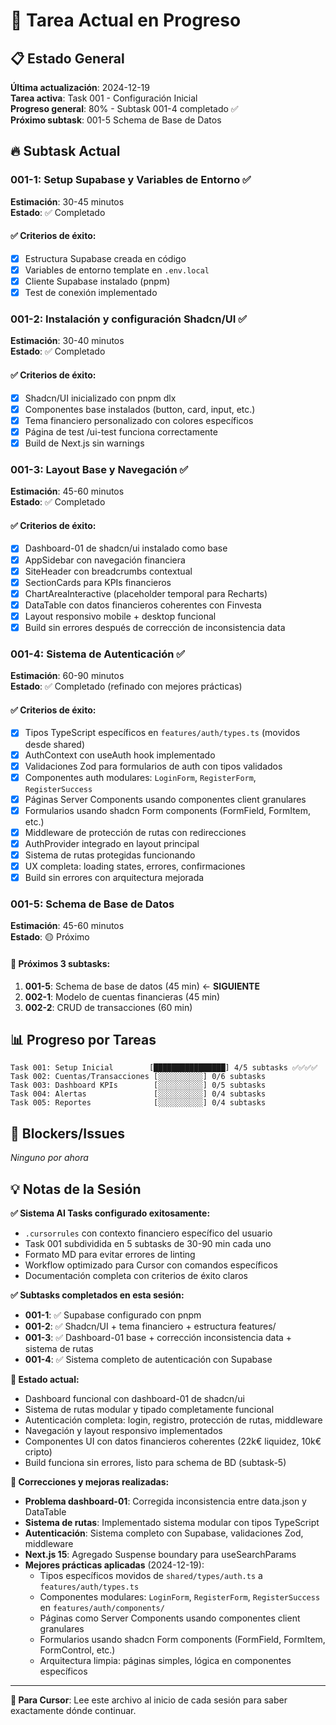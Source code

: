 # 🎯 Tarea Actual en Progreso

## 📋 Estado General

**Última actualización**: 2024-12-19  
**Tarea activa**: Task 001 - Configuración Inicial  
**Progreso general**: 80% - Subtask 001-4 completado ✅  
**Próximo subtask**: 001-5 Schema de Base de Datos

## 🔥 Subtask Actual

### 001-1: Setup Supabase y Variables de Entorno ✅

**Estimación**: 30-45 minutos  
**Estado**: ✅ Completado

#### ✅ Criterios de éxito:

- [x] Estructura Supabase creada en código
- [x] Variables de entorno template en `.env.local`
- [x] Cliente Supabase instalado (pnpm)
- [x] Test de conexión implementado

### 001-2: Instalación y configuración Shadcn/UI ✅

**Estimación**: 30-40 minutos  
**Estado**: ✅ Completado

#### ✅ Criterios de éxito:

- [x] Shadcn/UI inicializado con pnpm dlx
- [x] Componentes base instalados (button, card, input, etc.)
- [x] Tema financiero personalizado con colores específicos
- [x] Página de test /ui-test funciona correctamente
- [x] Build de Next.js sin warnings

### 001-3: Layout Base y Navegación ✅

**Estimación**: 45-60 minutos  
**Estado**: ✅ Completado

#### ✅ Criterios de éxito:

- [x] Dashboard-01 de shadcn/ui instalado como base
- [x] AppSidebar con navegación financiera
- [x] SiteHeader con breadcrumbs contextual
- [x] SectionCards para KPIs financieros
- [x] ChartAreaInteractive (placeholder temporal para Recharts)
- [x] DataTable con datos financieros coherentes con Finvesta
- [x] Layout responsivo mobile + desktop funcional
- [x] Build sin errores después de corrección de inconsistencia data

### 001-4: Sistema de Autenticación ✅

**Estimación**: 60-90 minutos  
**Estado**: ✅ Completado (refinado con mejores prácticas)

#### ✅ Criterios de éxito:

- [x] Tipos TypeScript específicos en `features/auth/types.ts` (movidos desde shared)
- [x] AuthContext con useAuth hook implementado
- [x] Validaciones Zod para formularios de auth con tipos validados
- [x] Componentes auth modulares: `LoginForm`, `RegisterForm`, `RegisterSuccess`
- [x] Páginas Server Components usando componentes client granulares
- [x] Formularios usando shadcn Form components (FormField, FormItem, etc.)
- [x] Middleware de protección de rutas con redirecciones
- [x] AuthProvider integrado en layout principal
- [x] Sistema de rutas protegidas funcionando
- [x] UX completa: loading states, errores, confirmaciones
- [x] Build sin errores con arquitectura mejorada

### 001-5: Schema de Base de Datos

**Estimación**: 45-60 minutos  
**Estado**: 🟡 Próximo

#### 🎯 Próximos 3 subtasks:

1. **001-5**: Schema de base de datos (45 min) ← **SIGUIENTE**
2. **002-1**: Modelo de cuentas financieras (45 min)
3. **002-2**: CRUD de transacciones (60 min)

## 📊 Progreso por Tareas

```
Task 001: Setup Inicial        [████████████████] 4/5 subtasks ✅✅✅✅
Task 002: Cuentas/Transacciones [░░░░░░░░░░] 0/6 subtasks
Task 003: Dashboard KPIs        [░░░░░░░░░░] 0/5 subtasks
Task 004: Alertas               [░░░░░░░░░░] 0/4 subtasks
Task 005: Reportes              [░░░░░░░░░░] 0/4 subtasks
```

## 🚨 Blockers/Issues

_Ninguno por ahora_

## 💡 Notas de la Sesión

**✅ Sistema AI Tasks configurado exitosamente:**

- `.cursorrules` con contexto financiero específico del usuario
- Task 001 subdividida en 5 subtasks de 30-90 min cada uno
- Formato MD para evitar errores de linting
- Workflow optimizado para Cursor con comandos específicos
- Documentación completa con criterios de éxito claros

**✅ Subtasks completados en esta sesión:**

- **001-1**: ✅ Supabase configurado con pnpm
- **001-2**: ✅ Shadcn/UI + tema financiero + estructura features/
- **001-3**: ✅ Dashboard-01 base + corrección inconsistencia data + sistema de rutas
- **001-4**: ✅ Sistema completo de autenticación con Supabase

**🎯 Estado actual:**

- Dashboard funcional con dashboard-01 de shadcn/ui
- Sistema de rutas modular y tipado completamente funcional
- Autenticación completa: login, registro, protección de rutas, middleware
- Navegación y layout responsivo implementados
- Componentes UI con datos financieros coherentes (22k€ liquidez, 10k€ cripto)
- Build funciona sin errores, listo para schema de BD (subtask-5)

**🔧 Correcciones y mejoras realizadas:**

- **Problema dashboard-01**: Corregida inconsistencia entre data.json y DataTable
- **Sistema de rutas**: Implementado sistema modular con tipos TypeScript
- **Autenticación**: Sistema completo con Supabase, validaciones Zod, middleware
- **Next.js 15**: Agregado Suspense boundary para useSearchParams
- **Mejores prácticas aplicadas** (2024-12-19):
  - Tipos específicos movidos de `shared/types/auth.ts` a `features/auth/types.ts`
  - Componentes modulares: `LoginForm`, `RegisterForm`, `RegisterSuccess` en `features/auth/components/`
  - Páginas como Server Components usando componentes client granulares
  - Formularios usando shadcn Form components (FormField, FormItem, FormControl, etc.)
  - Arquitectura limpia: páginas simples, lógica en componentes específicos

---

**🎯 Para Cursor**: Lee este archivo al inicio de cada sesión para saber exactamente dónde continuar.
